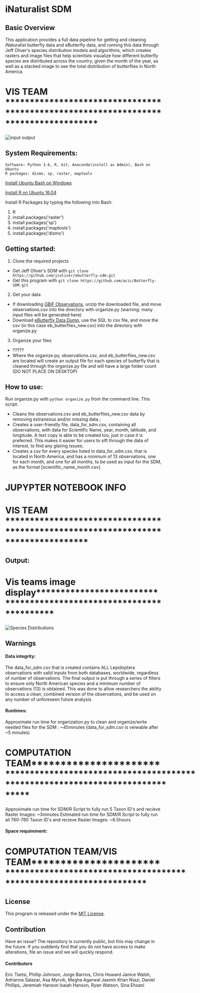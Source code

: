 # iNaturalist SDM

## Basic Overview

This application provides a full data pipeline for getting and cleaning iNaturalist butterfly data and eButterfly data, and running this data through Jeff Oliver's species distribution models and algorithms, which creates rasters and image files that help scientists visualize how different butterfly species are distributed across the country, given the month of the year, as well as a stacked image to see the total distribution of butterflies in North America

# VIS TEAM ***********************************************************************************
![input output](https://github.com/ckhoward/iNat-SDM/blob/master/imgs/inputoutput.jpg?raw=true "Input to output")

## System Requirements:
    Software: Python 3.6, R, Git, Anaconda(install as Admin), Bash on Ubuntu
    R packages: dismo, sp, raster, maptools

[Install Ubuntu Bash on Windows](https://msdn.microsoft.com/en-us/commandline/wsl/install-win10)

[Install R on Ubuntu 16.04](https://www.digitalocean.com/community/tutorials/how-to-install-r-on-ubuntu-16-04-2)

Install R Packages by typing the following into Bash:
1. R
2. install.packages('raster')
3. install packages('sp')
4. install.packages('maptools')
5. install.packages('dismo')
    



## Getting started:

1. Clone the required projects
 * Get Jeff Oliver's SDM with ```git clone https://github.com/jcoliver/ebutterfly-sdm.git```
 * Get this program with ```git clone https://github.com/acic/Butterfly-SDM.git```

2. Get your data
 * If downloading [GBIF Observations](http://www.inaturalist.org/observations/gbif-observations-dwca.zip), unzip the downloaded file, and move observations.csv into the directory with organize.py (warning: many input files will be generated here)
* Download [eButterfly Data Dump](https://de.cyverse.org/dl/d/BA2D5507-1F85-4A75-8F11-5B537E44A2D9/ebutterfly-acic.sql), use the SQL to csv file, and move the csv (in this case eb_butterflies_new.csv) into the directory with organize.py 

3. Organize your files
 * ?????
 * Where the organize.py, observations.csv, and eb_butterflies_new.csv are located will create an output file for each species of butterfly that is cleaned through the organize.py file and will have a large folder count (DO NOT PLACE ON DESKTOP)


## How to use:
Run organize.py with ```python organize.py``` from the command line. This script:
 * Cleans the observations.csv and eb_butterflies_new.csv data by removing extraneous and/or missing data ;
 * Creates a user-friendly file, data_for_sdm.csv, containing all observations, with data for Scientific Name, year, month, latitude, and longitude. A text copy is able to be created too, just in case it is preferred. This makes it easier for users to sift through the data of interest, to find any glaring issues;
 * Creates a csv for every species listed in data_for_sdm.csv, that is located in North America, and has a minimum of 13 observations, one for each month, and one for all months, to be used as input for the SDM, as the format [scientific_name_month.csv].


# JUPYPTER NOTEBOOK INFO

# VIS TEAM *********************************************************************************

## Output:

# Vis teams image display*******************************************************************
![Species Distributions](https://github.com/ckhoward/iNat-SDM/blob/master/imgs/species.png?raw=true "October, November, December, All")



## Warnings

#### Data integrity:

The data_for_sdm.csv that is created contains ALL Lepidoptera observations with valid inputs from both databases, worldwide, regardless of number of observations. The final output is put through a series of filters to ensure only North American species and a minimum number of observations (13) is obtained. This was done to allow researchers the ability to access a clean, combined version of the observations, and be used on any number of unforeseen future analysis

#### Runtimes:

Approximate run time for organization.py to clean and organize/write needed files for the SDM : ~45minutes (data_for_sdm.csv is veiwable after ~5 minutes)

# COMPUTATION TEAM***************************************************************************************************
Approximate run time for SDM/R Script to fully run 5 Taxon ID's and recieve Raster Images: ~3minutes
Estimated run time for SDM/R Script to fully run all 760-780 Taxon ID's and recieve Raster Images: ~6.5hours


#### Space requirement:

# COMPUTATION TEAM/VIS TEAM****************************************************************************************


## License

This program is released under the [MIT License](https://opensource.org/licenses/MIT).

## Contribution

Have an issue? The repository is currently public, but this may change in the future. If you suddenly find that you do not have access to make alterations, file an issue and we will quickly respond. 


 
#### Contributors


Eric Tsetsi, Phillip Johnson, Jorge Barrios, Chris Howard
Janice Walsh, Adrianna Salazar, Asa Myrvik, Megha Agarwal
Jasmin Khan Niazi, Daniel Phillips, Jeremiah Hanson
Isaiah Hanson, Ryan Watson, Sina Ehsani
 
 








